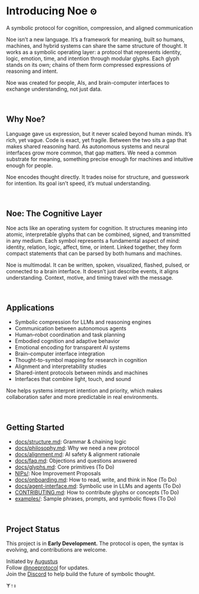 # Introducing Noe 𐍈

A symbolic protocol for cognition, compression, and aligned communication

Noe isn’t a new language. It’s a framework for meaning, built so humans, machines, and hybrid systems can share the same structure of thought. It works as a symbolic operating layer: a protocol that represents identity, logic, emotion, time, and intention through modular glyphs. Each glyph stands on its own; chains of them form compressed expressions of reasoning and intent. 

Noe was created for people, AIs, and brain-computer interfaces to exchange understanding, not just data.

<br>

## Why Noe?

Language gave us expression, but it never scaled beyond human minds.  It’s rich, yet vague. Code is exact, yet fragile. Between the two sits a gap that makes shared reasoning hard.  As autonomous systems and neural interfaces grow more common, that gap matters.  We need a common substrate for meaning, something precise enough for machines and intuitive enough for people.  

Noe encodes thought directly. It trades noise for structure, and guesswork for intention. Its goal isn’t speed, it’s mutual understanding.

<br>

## Noe: The Cognitive Layer

Noe acts like an operating system for cognition. It structures meaning into atomic, interpretable glyphs that can be combined, signed, and transmitted in any medium.  Each symbol represents a fundamental aspect of mind: identity, relation, logic, affect, time, or intent.  Linked together, they form compact statements that can be parsed by both humans and machines.  

Noe is multimodal. It can be written, spoken, visualized, flashed, pulsed, or connected to a brain interface.  It doesn’t just describe events, it aligns understanding. Context, motive, and timing travel with the message.

<br>

## Applications

- Symbolic compression for LLMs and reasoning engines  
- Communication between autonomous agents  
- Human–robot coordination and task planning  
- Embodied cognition and adaptive behavior  
- Emotional encoding for transparent AI systems  
- Brain–computer interface integration  
- Thought-to-symbol mapping for research in cognition  
- Alignment and interpretability studies  
- Shared-intent protocols between minds and machines  
- Interfaces that combine light, touch, and sound  

Noe helps systems interpret intention and priority, which makes collaboration safer and more predictable in real environments.

<br>

## Getting Started

- [docs/structure.md](docs/structure.md): Grammar & chaining logic  
- [docs/philosophy.md](docs/philosophy.md): Why we need a new protocol  
- [docs/alignment.md](docs/alignment.md): AI safety & alignment rationale  
- [docs/faq.md](docs/faq.md): Objections and questions answered  
- [docs/glyphs.md](#): Core primitives (To Do)
- [NIPs/](https://github.com/Noe-Protocol/NIPs): Noe Improvement Proposals
- [docs/onboarding.md](#): How to read, write, and think in Noe (To Do)
- [docs/agent-interface.md](#): Symbolic use in LLMs and agents (To Do)
- [CONTRIBUTING.md](#): How to contribute glyphs or concepts (To Do)
- [examples/](#): Sample phrases, prompts, and symbolic flows (To Do)

<br>

## Project Status

This project is in **Early Development.** The protocol is open, the syntax is evolving, and contributions are welcome.

Initiated by [Augustus](https://x.com/augustusaligned)  
Follow [@noeprotocol](https://x.com/noeprotocol) for updates. <br>
Join the [Discord](https://discord.com/invite/RCG47f2E) to help build the future of symbolic thought.

𐌙𐌮𐌯
